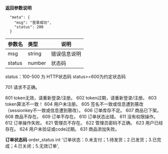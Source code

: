 
**返回参数说明**

```
  "meta": {
    "msg": "登录成功",
    "status": 200
  }
```
| 参数名 | 类型   | 说明                |
| :----- | :----- | ------------------- |
| msg    | string | 错误信息说明        |
| status | number | 状态码              |

status：100-500 为 HTTP状态码
status>=600为约定状态码

701 请求不正确。

601 token无效，请重新登录/注册。
602 token过期，请重新登录/注册。
603 token算法不一致！
604 用户未注册。
605 签名不一致或信息遭到篡改（sessionkey不一致或信息遭到篡改）。
606 订单库存不足。
607 商品已下架。
608 商品不存在。
609 订单不存在。
610 订单状态出错。
611 没有权限操作。
612 订单操作失败。
621 管理员不存在。
622 管理员密码不正确。
623 用户已经存在。
624 用户未验证或code过期。
631 商品添加失败。



**订单状态码**
order_status int  '订单状态：0.未支付；1.待发货；2.已发货；3.已完成；4.已关闭；5.无效订单',